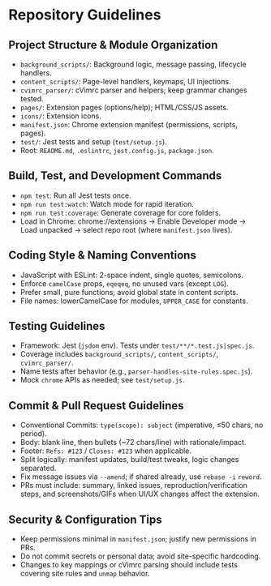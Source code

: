# Repository Guidelines

## Project Structure & Module Organization
- `background_scripts/`: Background logic, message passing, lifecycle handlers.
- `content_scripts/`: Page-level handlers, keymaps, UI injections.
- `cvimrc_parser/`: cVimrc parser and helpers; keep grammar changes tested.
- `pages/`: Extension pages (options/help); HTML/CSS/JS assets.
- `icons/`: Extension icons.
- `manifest.json`: Chrome extension manifest (permissions, scripts, pages).
- `test/`: Jest tests and setup (`test/setup.js`).
- Root: `README.md`, `.eslintrc`, `jest.config.js`, `package.json`.

## Build, Test, and Development Commands
- `npm test`: Run all Jest tests once.
- `npm run test:watch`: Watch mode for rapid iteration.
- `npm run test:coverage`: Generate coverage for core folders.
- Load in Chrome: chrome://extensions → Enable Developer mode → Load unpacked → select repo root (where `manifest.json` lives).

## Coding Style & Naming Conventions
- JavaScript with ESLint: 2-space indent, single quotes, semicolons.
- Enforce `camelCase` props, `eqeqeq`, no unused vars (except `LOG`).
- Prefer small, pure functions; avoid global state in content scripts.
- File names: lowerCamelCase for modules, `UPPER_CASE` for constants.

## Testing Guidelines
- Framework: Jest (`jsdom` env). Tests under `test/**/*.test.js|spec.js`.
- Coverage includes `background_scripts/`, `content_scripts/`, `cvimrc_parser/`.
- Name tests after behavior (e.g., `parser-handles-site-rules.spec.js`).
- Mock `chrome` APIs as needed; see `test/setup.js`.

## Commit & Pull Request Guidelines
- Conventional Commits: `type(scope): subject` (imperative, ≤50 chars, no period).
- Body: blank line, then bullets (~72 chars/line) with rationale/impact.
- Footer: `Refs: #123` / `Closes: #123` when applicable.
- Split logically: manifest updates, build/test tweaks, logic changes separated.
- Fix message issues via `--amend`; if shared already, use `rebase -i` `reword`.
- PRs must include: summary, linked issues, reproduction/verification steps, and screenshots/GIFs when UI/UX changes affect the extension.

## Security & Configuration Tips
- Keep permissions minimal in `manifest.json`; justify new permissions in PRs.
- Do not commit secrets or personal data; avoid site-specific hardcoding.
- Changes to key mappings or cVimrc parsing should include tests covering
  site rules and `unmap` behavior.

